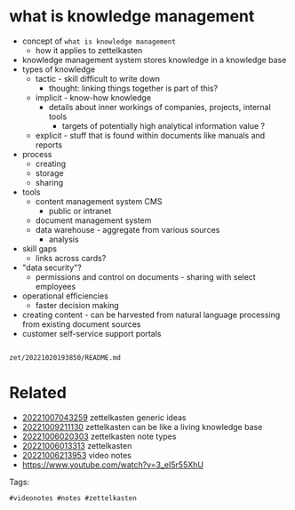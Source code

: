 # what is knowledge management

- concept of `what is knowledge management`
  - how it applies to zettelkasten
- knowledge management system stores knowledge in a knowledge base
- types of knowledge
  - tactic - skill difficult to write down
    - thought: linking things together is part of this?
  - implicit - know-how knowledge
    - details about inner workings of companies, projects, internal tools
      - targets of potentially high analytical information value ?
  - explicit - stuff that is found within documents like manuals and reports
- process
  - creating
  - storage
  - sharing
- tools
  - content management system CMS
    - public or intranet
  - document management system
  - data warehouse - aggregate from various sources
    - analysis
- skill gaps
  - links across cards?
- "data security"?
  - permissions and control on documents - sharing with select employees
- operational efficiencies
  - faster decision making
- creating content - can be harvested from natural language processing from existing document sources
- customer self-service support portals

```
```

` zet/20221020193850/README.md `

# Related

- [20221007043259](/zet/20221007043259/README.md) zettelkasten generic ideas
- [20221009211130](/zet/20221009211130/README.md) zettelkasten can be like a living knowledge base
- [20221006020303](/zet/20221006020303/README.md) zettelkasten note types
- [20221006013313](/zet/20221006013313/README.md) zettelkasten
- [20221006213953](/zet/20221006213953/README.md) video notes
- <https://www.youtube.com/watch?v=3_eI5r55XhU>

Tags:

    #videonotes #notes #zettelkasten
